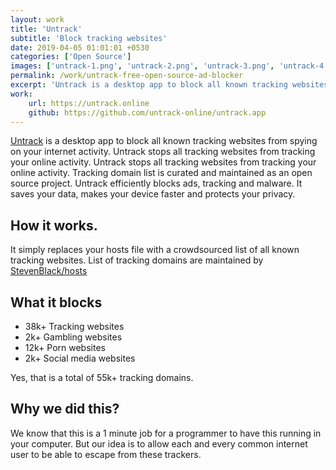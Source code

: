 ```yaml
---
layout: work
title: 'Untrack'
subtitle: 'Block tracking websites'
date: 2019-04-05 01:01:01 +0530
categories: ['Open Source']
images: ['untrack-1.png', 'untrack-2.png', 'untrack-3.png', 'untrack-4.png']
permalink: /work/untrack-free-open-source-ad-blocker
excerpt: 'Untrack is a desktop app to block all known tracking websites  from spying on your internet activity and is open source'
work:
    url: https://untrack.online
    github: https://github.com/untrack-online/untrack.app
---
```


[Untrack](https://untrack.online) is a desktop app to block all known tracking websites from spying on your internet activity. Untrack stops all tracking websites from tracking your online activity. Untrack stops all tracking websites from tracking your online activity. Tracking domain list is curated and maintained as an open source project. Untrack efficiently blocks ads, tracking and malware. It saves your data, makes your device faster and protects your privacy.

## How it works.

It simply replaces your hosts file with a crowdsourced list of all known tracking websites. List of tracking domains are maintained by [StevenBlack/hosts](https://github.com/StevenBlack/hosts)

## What it blocks

-   38k+ Tracking websites
-   2k+ Gambling websites
-   12k+ Porn websites
-   2k+ Social media websites

Yes, that is a total of 55k+ tracking domains.

## Why we did this?

We know that this is a 1 minute job for a programmer to have this running in your computer. But our idea is to allow each and every common internet user to be able to escape from these trackers.
